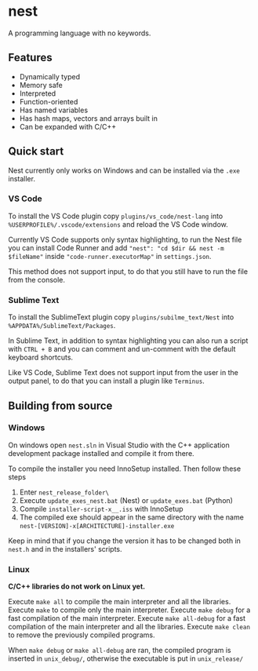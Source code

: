 # nest
A programming language with no keywords.

## Features
- Dynamically typed
- Memory safe
- Interpreted
- Function-oriented
- Has named variables
- Has hash maps, vectors and arrays built in
- Can be expanded with C/C++

## Quick start

Nest currently only works on Windows and can be installed via the `.exe`
installer.

### VS Code

To install the VS Code plugin copy `plugins/vs_code/nest-lang` into
`%USERPROFILE%/.vscode/extensions` and reload the VS Code window.

Currently VS Code supports only syntax highlighting, to run the Nest file you
can install Code Runner and add `"nest": "cd $dir && nest -m $fileName"` inside
`"code-runner.executorMap"` in `settings.json`.

This method does not support input, to do that you still have to run the file
from the console.

### Sublime Text

To install the SublimeText plugin copy `plugins/subilme_text/Nest` into
`%APPDATA%/SublimeText/Packages`.

In Sublime Text, in addition to syntax highlighting you can also run a script
with `CTRL + B` and you can comment and un-comment with the default keyboard
shortcuts.

Like VS Code, Sublime Text does not support input from the user in the output
panel, to do that you can install a plugin like `Terminus`.

## Building from source

### Windows

On windows open `nest.sln` in Visual Studio with the C++ application development
package installed and compile it from there.

To compile the installer you need InnoSetup installed. Then follow these steps
1. Enter `nest_release_folder\`
2. Execute `update_exes_nest.bat` (Nest) or `update_exes.bat` (Python)
3. Compile `installer-script-x__.iss` with InnoSetup
4. The compiled exe should appear in the same directory with the name
   `nest-[VERSION]-x[ARCHITECTURE]-installer.exe`

Keep in mind that if you change the version it has to be changed both in
`nest.h` and in the installers' scripts.

### Linux

**C/C++ libraries do not work on Linux yet.**

Execute `make all` to compile the main interpreter and all the libraries.  
Execute `make` to compile only the main interpreter.
Execute `make debug` for a fast compilation of the main interpreter.
Execute `make all-debug` for a fast compilation of the main interpreter and all
the libraries.
Execute `make clean` to remove the previously compiled programs.

When `make debug` or `make all-debug` are ran, the compiled program is inserted
in `unix_debug/`, otherwise the executable is put in `unix_release/`
